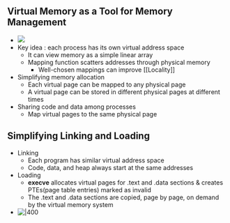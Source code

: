 ## Virtual Memory as a Tool for Memory Management
- ![](https://i.imgur.com/Z4DOkcA.png)
- Key idea : each process has its own virtual address space
	- It can view memory as a simple linear array
	- Mapping function scatters addresses through physical memory
		- Well-chosen mappings can improve [[Locality]]
- Simplifying memory allocation
	- Each virtual page can be mapped to any physical page
	- A virtual page can be stored in different physical pages at different times
- Sharing code and data among processes
	- Map virtual pages to the same physical page
## Simplifying Linking and Loading
- Linking
	- Each program has similar virtual address space
	- Code, data, and heap always start at the same addresses
- Loading 
	- **execve** allocates virtual pages for $\text{.text}$ and $\text{.data}$ sections & creates PTEs(page table entries) marked as invalid
	- The $\text{.text}$ and $\text{.data}$ sections are copied, page by page, on demand by the virtual memory system
- ![|400](https://i.imgur.com/fllttkx.png)